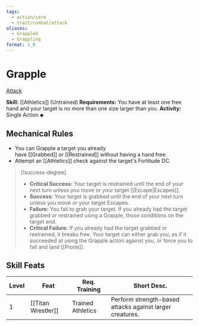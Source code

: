 ```yaml
---
tags:
  - action/core
  - trait/combat/attack
aliases:
  - Grappled
  - Grappling
format: 1_0
---
```

# Grapple [](#Actions "Single Action")

[Attack](Attack.md "Attack Combat Trait")

**Skill:** [[Athletics]] (Untrained)
**Requirements:** You have at least one free hand and your target is no more than one size larger than you.
**Activity:** Single Action ⬥

## Mechanical Rules

- You can Grapple a target you already have [[Grabbed]] or [[Restrained]] without having a hand free.  
- Attempt an [[Athletics]] check against the target's Fortitude DC.

> [!success-degree]
>- **Critical Success:** Your target is restrained until the end of your next turn unless you move or your target [[Escape|Escapes]].  
>- **Success:** Your target is grabbed until the end of your next turn unless you move or your target Escapes.  
>- **Failure:** You fail to grab your target. If you already had the target grabbed or restrained using a Grapple, those conditions on the target end.  
>- **Critical Failure:** If you already had the target grabbed or restrained, it breaks free. Your target can either grab you, as if it succeeded at using the Grapple action against you, or force you to fall and land [[Prone]].

## Skill Feats

| Level | Feat               | Req. Training     | Short Desc.                                              |
| ----- | ------------------ | ----------------- | -------------------------------------------------------- |
| 1     | [[Titan Wrestler]] | Trained Athletics | Perform strength-based attacks against larger creatures. |

